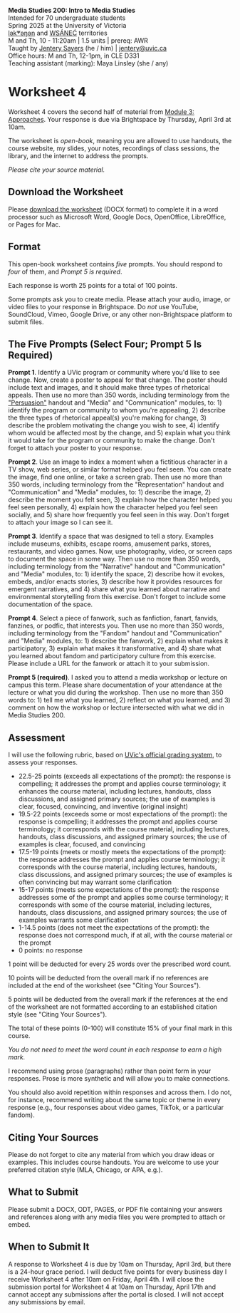 **Media Studies 200: Intro to Media Studies**     
Intended for 70 undergraduate students     
Spring 2025 at the University of Victoria  
[lək̓ʷəŋən](https://www.songheesnation.ca/community/l-k-ng-n-traditional-territory) and [<u>W</u>SÁNEĆ](https://wsanec.com/) territories  
M and Th, 10 - 11:20am | 1.5 units | prereq: AWR   
Taught by [Jentery Sayers](https://jntry.work/) (he / him) | [jentery@uvic.ca](mailto:jentery@uvic.ca)    
Office hours: M and Th, 12-1pm, in CLE D331    
Teaching assistant (marking): Maya Linsley (she / any)

# Worksheet 4

Worksheet 4 covers the second half of material from [Module 3: Approaches](https://jentery.github.io/mdia200v4/#module-3-approaches). Your response is due via Brightspace by Thursday, April 3rd at 10am.

The worksheet is *open-book*, meaning you are allowed to use handouts, the course website, my slides, your notes, recordings of class sessions, the library, and the internet to address the prompts.

*Please cite your source material.*

## Download the Worksheet 

Please [download the worksheet](mdia200v4Worksheet4.docx) (DOCX format) to complete it in a word processor such as Microsoft Word, Google Docs, OpenOffice, LibreOffice, or Pages for Mac.  

## Format

This open-book worksheet contains *five* prompts. You should respond to *four* of them, and *Prompt 5 is required*. 

Each response is worth 25 points for a total of 100 points. 

Some prompts ask you to create media. Please attach your audio, image, or video files to your response in Brightspace. Do *not* use YouTube, SoundCloud, Vimeo, Google Drive, or any other non-Brightspace platform to submit files. 

## The Five Prompts (Select Four; Prompt 5 Is Required)

**Prompt 1**. Identify a UVic program or community where you'd like to see change. Now, create a poster to appeal for that change. The poster should include text and images, and it should make three types of rhetorical appeals. Then use no more than 350 words, including terminology from the ["Persuasion"](https://bright.uvic.ca/d2l/le/lessons/365831/topics/3231647) handout and "Media" and "Communication" modules, to: 1) identify the program or community to whom you're appealing, 2) describe the three types of rhetorical appeal(s) you're making for change, 3) describe the problem motivating the change you wish to see, 4) identify whom would be affected most by the change, and 5) explain what you think it would take for the program or community to make the change. Don't forget to attach your poster to your response.

**Prompt 2**. Use an image to index a moment when a fictitious character in a TV show, web series, or similar format helped you feel seen. You can create the image, find one online, or take a screen grab. Then use no more than 350 words, including terminology from the "Representation" handout and "Communication" and "Media" modules, to: 1) describe the image, 2) describe the moment you felt seen, 3) explain how the character helped you feel seen personally, 4) explain how the character helped you feel seen socially, and 5) share how frequently you feel seen in this way. Don't forget to attach your image so I can see it.

**Prompt 3**. Identify a space that was designed to tell a story. Examples include museums, exhibits, escape rooms, amusement parks, stores, restaurants, and video games. Now, use photography, video, or screen caps to document the space in some way. Then use no more than 350 words, including terminology from the "Narrative" handout and "Communication" and "Media" modules, to: 1) identify the space, 2) describe how it evokes, embeds, and/or enacts stories, 3) describe how it provides resources for emergent narratives, and 4) share what you learned about narrative and environmental storytelling from this exercise. Don't forget to include some documentation of the space. 

**Prompt 4**. Select a piece of fanwork, such as fanfiction, fanart, fanvids, fanzines, or podfic, that interests you. Then use no more than 350 words, including terminology from the "Fandom" handout and "Communication" and "Media" modules, to: 1) describe the fanwork, 2) explain what makes it participatory, 3) explain what makes it transformative, and 4) share what you learned about fandom and participatory culture from this exercise. Please include a URL for the fanwork or attach it to your submission.

**Prompt 5 (required)**. I asked you to attend a media workshop or lecture on campus this term. Please share documentation of your attendance at the lecture or what you did during the workshop. Then use no more than 350 words to: 1) tell me what you learned, 2) reflect on what you learned, and 3) comment on how the workshop or lecture intersected with what we did in Media Studies 200. 

## Assessment 

I will use the following rubric, based on [UVic's official grading system](https://www.uvic.ca/calendar/undergrad/index.php#/policy/S1AAgoGuV?bc=true&bcCurrent=14%20-%20Grading&bcGroup=Undergraduate%20Academic%20Regulations&bcItemType=policies), to assess your responses. 

* 22.5-25 points (exceeds all expectations of the prompt): the response is compelling; it addresses the prompt and applies course terminology; it enhances the course material, including lectures, handouts, class discussions, and assigned primary sources; the use of examples is clear, focused, convincing, and inventive (original insight)
* 19.5-22 points (exceeds some or most expectations of the prompt): the response is compelling; it addresses the prompt and applies course terminology; it corresponds with the course material, including lectures, handouts, class discussions, and assigned primary sources; the use of examples is clear, focused, and convincing 
* 17.5-19 points (meets or mostly meets the expectations of the prompt): the response addresses the prompt and applies course terminology; it corresponds with the course material, including lectures, handouts, class discussions, and assigned primary sources; the use of examples is often convincing but may warrant some clarification
* 15-17 points (meets some expectations of the prompt): the response addresses some of the prompt and applies some course terminology; it corresponds with some of the course material, including lectures, handouts, class discussions, and assigned primary sources; the use of examples warrants some clarification
* 1-14.5 points (does not meet the expectations of the prompt): the response does not correspond much, if at all, with the course material or the prompt
* 0 points: no response  

1 point will be deducted for every 25 words over the prescribed word count. 

10 points will be deducted from the overall mark if no references are included at the end of the worksheet (see "Citing Your Sources").

5 points will be deducted from the overall mark if the references at the end of the worksheet are not formatted according to an established citation style (see "Citing Your Sources").

The total of these points (0-100) will constitute 15% of your final mark in this course. 

*You do not need to meet the word count in each response to earn a high mark.* 

I recommend using prose (paragraphs) rather than point form in your responses. Prose is more synthetic and will allow you to make connections.

You should also avoid repetition within responses and across them. I do not, for instance, recommend writing about the same topic or theme in every response (e.g., four responses about video games, TikTok, or a particular fandom).

## Citing Your Sources 

Please do not forget to cite any material from which you draw ideas or examples. This includes course handouts. You are welcome to use your preferred citation style (MLA, Chicago, or APA, e.g.).  

## What to Submit 

Please submit a DOCX, ODT, PAGES, or PDF file containing your answers and references along with any media files you were prompted to attach or embed. 

## When to Submit It

A response to Worksheet 4 is due by 10am on Thursday, April 3rd, but there is a 24-hour grace period. I will deduct five points for every business day I receive Worksheet 4 after 10am on Friday, April 4th. I will close the submission portal for Worksheet 4 at 10am on Thursday, April 17th and cannot accept any submissions after the portal is closed. I will not accept any submissions by email.
